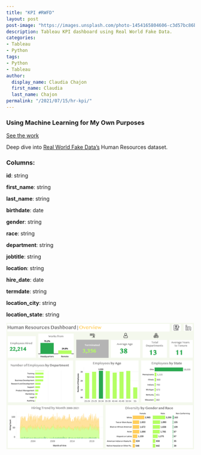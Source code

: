 ```yaml
---
title: "KPI #RWFD"
layout: post
post-image: "https://images.unsplash.com/photo-1454165804606-c3d57bc86b40?ixlib=rb-1.2.1&ixid=MnwxMjA3fDB8MHxwaG90by1wYWdlfHx8fGVufDB8fHx8&auto=format&fit=crop&w=1470&q=80"
description: Tableau KPI dashboard using Real World Fake Data.
categories:
- Tableau
- Python
tags:
- Python
- Tableau
author:
  display_name: Claudia Chajon
  first_name: Claudia
  last_name: Chajon
permalink: "/2021/07/15/hr-kpi/"
---
```

<h3>Using Machine Learning for My Own Purposes</h3>

[See the work](https://public.tableau.com/views/HumanResourcesDashboardRWFD/Dashboard1?:language=en-US&:display_count=n&:origin=viz_share_link)

Deep dive into [Real World Fake Data’s](https://data.world/markbradbourne/rwfd-real-world-fake-data) Human Resources dataset. 


### Columns:

**id**: string

**first_name**: string

**last_name**: string

**birthdate**: date

**gender**: string

**race**: string

**department**: string

**jobtitle**: string

**location**: string

**hire_date**: date

**termdate**: string

**location_city**: string

**location_state**: string

![](/assets/images/blog_post_images/kpi_hr.png)